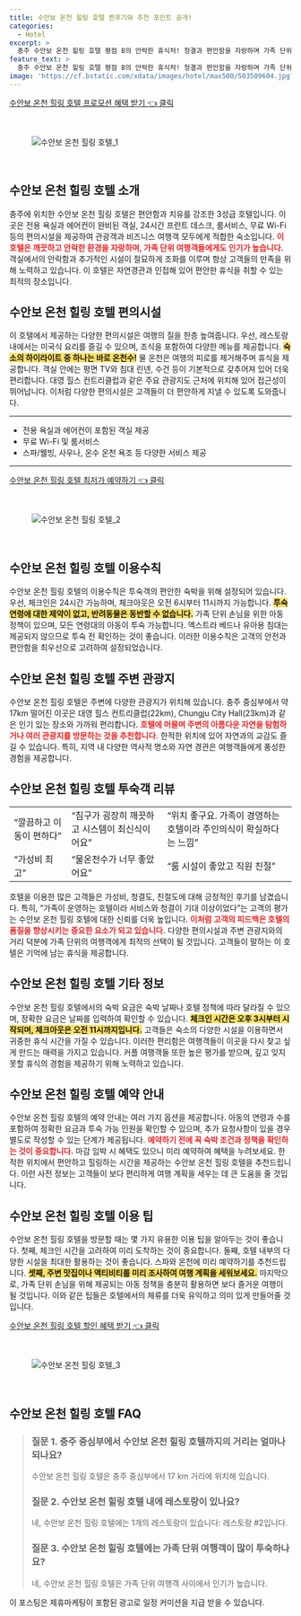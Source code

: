 ```yaml
---
title: 수안보 온천 힐링 호텔 찐후기와 추천 포인트 공개!
categories:
  - Hotel
excerpt: >
  충주 수안보 온천 힐링 호텔 평점 8의 안락한 휴식처! 청결과 편안함을 자랑하며 가족 단위 여행객들에게 인기. 맛있는 조식과 친절한 서비스로 힐링이 필요하다면 꼭 방문해보세요!
feature_text: >
  충주 수안보 온천 힐링 호텔 평점 8의 안락한 휴식처! 청결과 편안함을 자랑하며 가족 단위 여행객들에게 인기. 맛있는 조식과 친절한 서비스로 힐링이 필요하다면 꼭 방문해보세요!
image: 'https://cf.bstatic.com/xdata/images/hotel/max500/503509604.jpg?k=5460ddb0fecccacb21d6ef9a0936c1438b9603f7ed05f9b55ea7d1112cbfd9ea&o=&hp=1'
---
```


<p><a class="modoo-button" href="https://tinyurl.com/2cpwwlfb" rel="nofollow noopener">수안보 온천 힐링 호텔 프로모션 혜택 받기 👈 클릭</a></p><br/>
<figure class="image"><img alt="수안보 온천 힐링 호텔_1" src="https://cf.bstatic.com/xdata/images/hotel/max1024x768/503509736.jpg?k=cdc79477a7ce4df1ea06d8c9363c0c6ac52952fd10b2cf94b1c9d64248de7303&amp;o=&amp;hp=1"/></figure><br/>
<h2 id="수안보_온천_힐링_호텔_소개">수안보 온천 힐링 호텔 소개</h2>
<p>충주에 위치한 수안보 온천 힐링 호텔은 편안함과 치유를 강조한 3성급 호텔입니다. 이곳은 전용 욕실과 에어컨이 완비된 객실, 24시간 프런트 데스크, 룸서비스, 무료 Wi-Fi 등의 편의시설을 제공하여 관광객과 비즈니스 여행객 모두에게 적합한 숙소입니다. <b><span style="color: #ee2323;">이 호텔은 깨끗하고 안락한 환경을 자랑하며, 가족 단위 여행객들에게도 인기가 높습니다.</span></b> 객실에서의 안락함과 추가적인 시설이 절묘하게 조화를 이루며 항상 고객들의 만족을 위해 노력하고 있습니다. 이 호텔은 자연경관과 인접해 있어 편안한 휴식을 취할 수 있는 최적의 장소입니다.</p>
<h2 id="수안보_온천_힐링_호텔_편의시설">수안보 온천 힐링 호텔 편의시설</h2>
<p>이 호텔에서 제공하는 다양한 편의시설은 여행의 질을 한층 높여줍니다. 우선, 레스토랑 내에서는 미국식 요리를 즐길 수 있으며, 조식을 포함하여 다양한 메뉴를 제공합니다. <b><span style="background-color: #ffe066;">숙소의 하이라이트 중 하나는 바로 온천수!</span></b> 물 온천은 여행의 피로를 제거해주며 휴식을 제공합니다. 객실 안에는 평면 TV와 침대 린넨, 수건 등이 기본적으로 갖추어져 있어 더욱 편리합니다. 대영 힐스 컨트리클럽과 같은 주요 관광지도 근처에 위치해 있어 접근성이 뛰어납니다. 이처럼 다양한 편의시설은 고객들이 더 편안하게 지낼 수 있도록 도와줍니다.</p>
<hr/>
<ul>
<li>전용 욕실과 에어컨이 포함된 객실 제공</li>
<li>무료 Wi-Fi 및 룸서비스</li>
<li>스파/웰빙, 사우나, 온수 온천 욕조 등 다양한 서비스 제공</li>
</ul>
<hr/>
<p><a class="modoo-button" href="https://tinyurl.com/2cpwwlfb" rel="nofollow noopener">수안보 온천 힐링 호텔 최저가 예약하기 👈 클릭</a></p><br/>
<figure class="image"><img alt="수안보 온천 힐링 호텔_2" src="https://cf.bstatic.com/xdata/images/hotel/max500/503509604.jpg?k=5460ddb0fecccacb21d6ef9a0936c1438b9603f7ed05f9b55ea7d1112cbfd9ea&amp;o=&amp;hp=1"/></figure><br/>
<h2 id="수안보_온천_힐링_호텔_이용수칙">수안보 온천 힐링 호텔 이용수칙</h2>
<p>수안보 온천 힐링 호텔의 이용수칙은 투숙객의 편안한 숙박을 위해 설정되어 있습니다. 우선, 체크인은 24시간 가능하며, 체크아웃은 오전 6시부터 11시까지 가능합니다. <b><span style="background-color: #ffe066;">투숙 연령에 대한 제약이 없고, 반려동물은 동반할 수 없습니다.</span></b> 가족 단위 손님을 위한 아동 정책이 있으며, 모든 연령대의 아동이 투숙 가능합니다. 엑스트라 베드나 유아용 침대는 제공되지 않으므로 투숙 전 확인하는 것이 좋습니다. 이러한 이용수칙은 고객의 안전과 편안함을 최우선으로 고려하여 설정되었습니다.</p>
<h2 id="수안보_온천_힐링_호텔_주변_관광지">수안보 온천 힐링 호텔 주변 관광지</h2>
<p>수안보 온천 힐링 호텔은 주변에 다양한 관광지가 위치해 있습니다. 충주 중심부에서 약 17km 떨어진 이곳은 대영 힐스 컨트리클럽(22km), Chungju City Hall(23km)과 같은 인기 있는 장소와 가까워 편리합니다. <b><span style="color: #ee2323;">호텔에 머물며 주변의 아름다운 자연을 탐험하거나 여러 관광지를 방문하는 것을 추천합니다.</span></b> 한적한 위치에 있어 자연과의 교감도 즐길 수 있습니다. 특히, 지역 내 다양한 역사적 명소와 자연 경관은 여행객들에게 풍성한 경험을 제공합니다.</p>
<h2 id="수안보_온천_힐링_호텔_투숙객_리뷰">수안보 온천 힐링 호텔 투숙객 리뷰</h2>
<table>
<tr>
<td>“깔끔하고 이동이 편하다”</td>
<td>“침구가 굉장히 깨끗하고 시스템이 최신식이어요”</td>
<td>“위치 좋구요. 가족이 경영하는 호텔이라 주인의식이 확실하다는 느낌”</td>
</tr>
<tr>
<td>“가성비 최고”</td>
<td>“물온천수가 너무 좋았어요”</td>
<td>“룸 시설이 좋았고 직원 친절”</td>
</tr>
</table>
<p>호텔을 이용한 많은 고객들은 가성비, 청결도, 친절도에 대해 긍정적인 후기를 남겼습니다. 특히, “가족이 운영하는 호텔이라 서비스와 청결이 기대 이상이었다”는 고객의 평가는 수안보 온천 힐링 호텔에 대한 신뢰를 더욱 높입니다. <b><span style="color: #ee2323;">이처럼 고객의 피드백은 호텔의 품질을 향상시키는 중요한 요소가 되고 있습니다.</span></b> 다양한 편의시설과 주변 관광지와의 거리 덕분에 가족 단위의 여행객에게 최적의 선택이 될 것입니다. 고객들이 말하는 이 호텔은 기억에 남는 휴식을 제공합니다.</p>
<h2 id="수안보_온천_힐링_호텔_기타_정보">수안보 온천 힐링 호텔 기타 정보</h2>
<p>수안보 온천 힐링 호텔에서의 숙박 요금은 숙박 날짜나 호텔 정책에 따라 달라질 수 있으며, 정확한 요금은 날짜를 입력하여 확인할 수 있습니다. <b><span style="background-color: #ffe066;">체크인 시간은 오후 3시부터 시작되며, 체크아웃은 오전 11시까지입니다.</span></b> 고객들은 숙소의 다양한 시설을 이용하면서 귀중한 휴식 시간을 가질 수 있습니다. 이러한 편리함은 여행객들이 이곳을 다시 찾고 싶게 만드는 매력을 가지고 있습니다. 커플 여행객들 또한 높은 평가를 받으며, 깊고 잊지 못할 휴식의 경험을 제공하기 위해 노력하고 있습니다.</p>
<h2 id="수안보_온천_힐링_호텔_예약_안내">수안보 온천 힐링 호텔 예약 안내</h2>
<p>수안보 온천 힐링 호텔의 예약 안내는 여러 가지 옵션을 제공합니다. 아동의 연령과 수를 포함하여 정확한 요금과 투숙 가능 인원을 확인할 수 있으며, 추가 요청사항이 있을 경우 별도로 작성할 수 있는 단계가 제공됩니다. <b><span style="color: #ee2323;">예약하기 전에 꼭 숙박 조건과 정책을 확인하는 것이 중요합니다.</span></b> 마감 임박 시 혜택도 있으니 미리 예약하여 혜택을 누려보세요. 한적한 위치에서 편안하고 힐링하는 시간을 제공하는 수안보 온천 힐링 호텔을 추천드립니다. 이런 사전 정보는 고객들이 보다 편리하게 여행 계획을 세우는 데 큰 도움을 줄 것입니다.</p>
<h2 id="수안보_온천_힐링_호텔_이용팁">수안보 온천 힐링 호텔 이용 팁</h2>
<p>수안보 온천 힐링 호텔을 방문할 때는 몇 가지 유용한 이용 팁을 알아두는 것이 좋습니다. 첫째, 체크인 시간을 고려하여 미리 도착하는 것이 중요합니다. 둘째, 호텔 내부의 다양한 시설을 최대한 활용하는 것이 좋습니다. 스파와 온천에 미리 예약하기를 추천드립니다. <b><span style="background-color: #ffe066;">셋째, 주변 맛집이나 액티비티를 미리 조사하여 여행 계획을 세워보세요.</span></b> 마지막으로, 가족 단위 손님을 위해 제공되는 아동 정책을 충분히 활용하면 보다 즐거운 여행이 될 것입니다. 이와 같은 팁들은 호텔에서의 체류를 더욱 유익하고 의미 있게 만들어줄 것입니다.</p>
<p><a class="modoo-button" href="https://tinyurl.com/2cpwwlfb" rel="nofollow noopener">수안보 온천 힐링 호텔 할인 혜택 받기 👈 클릭</a></p><br>

<figure class="image"><img src="https://cf.bstatic.com/xdata/images/hotel/max500/503509585.jpg?k=0a66e33a05c296a6873002900ed408d0378e5b9c698986d0385b459ee64809b3&o=&hp=1" alt="수안보 온천 힐링 호텔_3"></figure><br>
<h2 id="수안보 온천 힐링 호텔_FAQ">수안보 온천 힐링 호텔 FAQ</h2>
<div itemscope="" itemtype="https://schema.org/FAQPage"> 
<blockquote> 
<div itemscope="" itemprop="mainEntity" itemtype="https://schema.org/Question"> <h3 id="질문_1" itemprop="name">질문 1. 충주 중심부에서 수안보 온천 힐링 호텔까지의 거리는 얼마나 되나요?</h3> 
<div itemscope="" itemprop="acceptedAnswer" itemtype="https://schema.org/Answer"> 
<span itemprop="text"> 
<p>수안보 온천 힐링 호텔은 충주 중심부에서 17 km 거리에 위치해 있습니다.</p> 
</span> 
</div> 
</div> 

<div itemscope="" itemprop="mainEntity" itemtype="https://schema.org/Question"> <h3 id="질문_2" itemprop="name">질문 2. 수안보 온천 힐링 호텔 내에 레스토랑이 있나요?</h3> 
<div itemscope="" itemprop="acceptedAnswer" itemtype="https://schema.org/Answer"> 
<span itemprop="text"> 
<p>네, 수안보 온천 힐링 호텔에는 1개의 레스토랑이 있습니다: 레스토랑 #2입니다.</p> 
</span> 
</div> 
</div> 

<div itemscope="" itemprop="mainEntity" itemtype="https://schema.org/Question"> <h3 id="질문_3" itemprop="name">질문 3. 수안보 온천 힐링 호텔에는 가족 단위 여행객이 많이 투숙하나요?</h3> 
<div itemscope="" itemprop="acceptedAnswer" itemtype="https://schema.org/Answer"> 
<span itemprop="text"> 
<p>네, 수안보 온천 힐링 호텔은 가족 단위 여행객 사이에서 인기가 높습니다.</p> 
</span> 
</div> 
</div> 
</blockquote> 
</div><p>이 포스팅은 제휴마케팅이 포함된 광고로 일정 커미션을 지급 받을 수 있습니다.</p>

